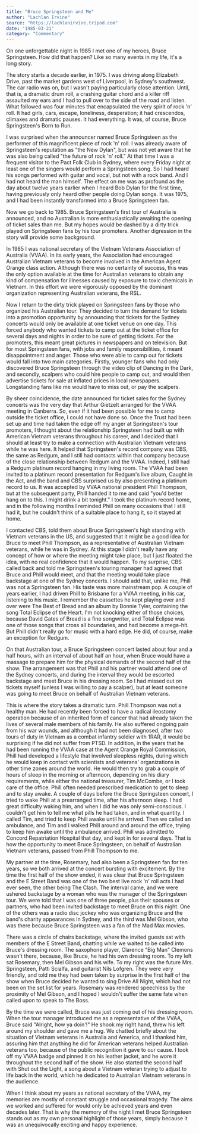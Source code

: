 ```yaml
---
title: "Bruce Springsteen and Me"
author: "Lachlan Irvine"
source: "https://lachlanirvine.tripod.com"
date: "1985-03-21"
category: "Commentary"
---
```


On one unforgettable night in 1985 I met one of my heroes, Bruce Springsteen. How did that happen? Like so many events in my life, it's a long story.

The story starts a decade earlier, in 1975. I was driving along Elizabeth Drive, past the market gardens west of Liverpool, in Sydney's southwest. The car radio was on, but I wasn't paying particularly close attention. Until, that is, a dramatic drum roll, a crashing guitar chord and a killer riff assaulted my ears and I had to pull over to the side of the road and listen. What followed was four minutes that encapsulated the very spirit of rock 'n' roll. It had girls, cars, escape, loneliness, desperation; it had crescendos, climaxes and dramatic pauses. It had everything. It was, of course, Bruce Springsteen's Born to Run.

I was surprised when the announcer named Bruce Springsteen as the performer of this magnificent piece of rock 'n' roll. I was already aware of Springsteen's reputation as "the New Dylan", but was not yet aware that he was also being called "the future of rock 'n' roll." At that time I was a frequent visitor to the Pact Folk Club in Sydney, where every Friday night at least one of the singers would perform a Springsteen song. So I had heard his songs performed with guitar and vocal, but not with a rock band. And I had not heard the man himself. The effect on me was as profound as the day about twelve years earlier when I heard Bob Dylan for the first time, having previously only heard other people doing Dylan songs. It was 1975, and I had been instantly transformed into a Bruce Springsteen fan.

Now we go back to 1985. Bruce Springsteen's first tour of Australia is announced, and no Australian is more enthusiastically awaiting the opening of ticket sales than me. But my hopes would be dashed by a dirty trick played on Springsteen fans by his tour promoters. Another digression in the story will provide some background.

In 1985 I was national secretary of the Vietnam Veterans Association of Australia (VVAA). In its early years, the Association had encouraged Australian Vietnam veterans to become involved in the American Agent Orange class action. Although there was no certainty of success, this was the only option available at the time for Australian veterans to obtain any kind of compensation for illnesses caused by exposure to toxic chemicals in Vietnam. In this effort we were vigorously opposed by the dominant organization representing Australian veterans, the RSL.

Now I return to the dirty trick played on Springsteen fans by those who organized his Australian tour. They decided to turn the demand for tickets into a promotion opportunity by announcing that tickets for the Sydney concerts would only be available at one ticket venue on one day. This forced anybody who wanted tickets to camp out at the ticket office for several days and nights in order to be sure of getting tickets. For the promoters, this meant great pictures in newspapers and on television. But for most Springsteen fans, with jobs and family responsibilities, it meant disappointment and anger. Those who were able to camp out for tickets would fall into two main categories. Firstly, younger fans who had only discovered Bruce Springsteen through the video clip of Dancing in the Dark, and secondly, scalpers who could hire people to camp out, and would then advertise tickets for sale at inflated prices in local newspapers. Longstanding fans like me would have to miss out, or pay the scalpers.

By sheer coincidence, the date announced for ticket sales for the Sydney concerts was the very day that Arthur Gietzelt arranged for the VVAA meeting in Canberra. So, even if it had been possible for me to camp outside the ticket office, I could not have done so. Once the Trust had been set up and time had taken the edge off my anger at Springsteen's tour promoters, I thought about the relationship Springsteen had built up with American Vietnam veterans throughout his career, and I decided that I should at least try to make a connection with Australian Vietnam veterans while he was here. It helped that Springsteen's record company was CBS, the same as Redgum, and I still had contacts within that company because of the close relationship between Redgum and the VVAA. Indeed, I still had a Redgum platinum record hanging in my living room. The VVAA had been invited to a platinum record presentation for Redgum's live album, Caught in the Act, and the band and CBS surprised us by also presenting a platinum record to us. It was accepted by VVAA national president Phill Thompson, but at the subsequent party, Phill handed it to me and said "you'd better hang on to this. I might drink a bit tonight." I took the platinum record home, and in the following months I reminded Phill on many occasions that I still had it, but he couldn't think of a suitable place to hang it, so it stayed at home.

I contacted CBS, told them about Bruce Springsteen's high standing with Vietnam veterans in the US, and suggested that it might be a good idea for Bruce to meet Phill Thompson, as a representative of Australian Vietnam veterans, while he was in Sydney. At this stage I didn't really have any concept of how or where the meeting might take place, but I just floated the idea, with no real confidence that it would happen. To my surprise, CBS called back and told me Springsteen's touring manager had agreed that Bruce and Phill would meet, and that the meeting would take place backstage at one of the Sydney concerts. I should add that, unlike me, Phill was not a Springsteen fan. His taste was more mainstream pop. A couple of years earlier, I had driven Phill to Brisbane for a VVAA meeting, in his car, listening to his music. I remember the cassettes he kept playing over and over were The Best of Bread and an album by Bonnie Tyler, containing the song Total Eclipse of the Heart. I'm not knocking either of those choices, because David Gates of Bread is a fine songwriter, and Total Eclipse was one of those songs that cross all boundaries, and had become a mega-hit. But Phill didn't really go for music with a hard edge. He did, of course, make an exception for Redgum.

On that Australian tour, a Bruce Springsteen concert lasted about four and a half hours, with an interval of about half an hour, when Bruce would have a massage to prepare him for the physical demands of the second half of the show. The arrangement was that Phill and his partner would attend one of the Sydney concerts, and during the interval they would be escorted backstage and meet Bruce in his dressing room. So I had missed out on tickets myself (unless I was willing to pay a scalper), but at least someone was going to meet Bruce on behalf of Australian Vietnam veterans.

This is where the story takes a dramatic turn. Phill Thompson was not a healthy man. He had recently been forced to have a radical ileostomy operation because of an inherited form of cancer that had already taken the lives of several male members of his family. He also suffered ongoing pain from his war wounds, and although it had not been diagnosed, after two tours of duty in Vietnam as a combat infantry soldier with 1RAR, it would be surprising if he did not suffer from PTSD. In addition, in the years that he had been running the VVAA case at the Agent Orange Royal Commission, Phill had developed a lifestyle that involved sleepless nights, during which he would keep in contact with scientists and veterans' organizations in other time zones around the world. He would then try to grab a couple of hours of sleep in the morning or afternoon, depending on his diary requirements, while either the national treasurer, Tim McCombe, or I took care of the office. Phill often needed prescribed medication to get to sleep and to stay awake. A couple of days before the Bruce Springsteen concert, I tried to wake Phill at a prearranged time, after his afternoon sleep. I had great difficulty waking him, and when I did he was only semi-conscious. I couldn't get him to tell me what pills he had taken, and in what quantity. I called Tim, and tried to keep Phill awake until he arrived. Then we called an ambulance, and Tim and I walked Phill around and around the office, trying to keep him awake until the ambulance arrived. Phill was admitted to Concord Repatriation Hospital that day, and kept in for several days. That is how the opportunity to meet Bruce Springsteen, on behalf of Australian Vietnam veterans, passed from Phill Thompson to me.

My partner at the time, Rosemary, had also been a Springsteen fan for ten years, so we both arrived at the concert bursting with excitement. By the time the first half of the show ended, it was clear that Bruce Springsteen and the E Street Band was one of the two best live rock 'n' roll acts I had ever seen, the other being The Clash. The interval came, and we were ushered backstage by a woman who was the manager of the Springsteen tour. We were told that I was one of three people, plus their spouses or partners, who had been invited backstage to meet Bruce on this night. One of the others was a radio disc jockey who was organizing Bruce and the band's charity appearances in Sydney, and the third was Mel Gibson, who was there because Bruce Springsteen was a fan of the Mad Max movies.

There was a circle of chairs backstage, where the invited guests sat with members of the E Street Band, chatting while we waited to be called into Bruce's dressing room. The saxophone player, Clarence "Big Man" Clemons wasn't there, because, like Bruce, he had his own dressing room. To my left sat Rosemary, then Mel Gibson and his wife. To my right was the future Mrs. Springsteen, Patti Scialfa, and guitarist Nils Lofgren. They were very friendly, and told me they had been taken by surprise in the first half of the show when Bruce decided he wanted to sing Drive All Night, which had not been on the set list for years. Rosemary was rendered speechless by the proximity of Mel Gibson, and I hoped I wouldn't suffer the same fate when called upon to speak to The Boss.

By the time we were called, Bruce was just coming out of his dressing room. When the tour manager introduced me as a representative of the VVAA, Bruce said "Alright, how ya doin'!" He shook my right hand, threw his left around my shoulder and gave me a hug. We chatted briefly about the situation of Vietnam veterans in Australia and America, and I thanked him, assuring him that anything he did for American veterans helped Australian veterans too, because of the public recognition it gave to our cause. I took off my VVAA badge and pinned it on his leather jacket, and he wore it throughout the second half of the show. He also started the second half with Shut out the Light, a song about a Vietnam veteran trying to adjust to life back in the world, which he dedicated to Australian Vietnam veterans in the audience.

When I think about my years as national secretary of the VVAA, my memories are mostly of constant struggle and occasional tragedy. The aims we worked and suffered for would only be achieved years and even decades later. That is why the memory of the night I met Bruce Springsteen stands out as my own personal highlight of those years, simply because it was an unequivocally exciting and happy experience.
